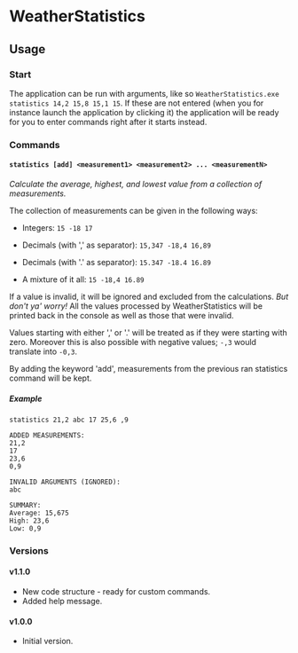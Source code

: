 # WeatherStatistics
## Usage
### Start
The application can be run with arguments, like so `WeatherStatistics.exe statistics 14,2 15,8 15,1 15`.
If these are not entered (when you for instance launch the application by clicking it) the application will be ready for you to enter commands right after it starts instead.

### Commands
#### `statistics [add] <measurement1> <measurement2> ... <measurementN>`
*Calculate the average, highest, and lowest value from a collection of measurements.*

The collection of measurements can be given in the following ways:

* Integers: `15 -18 17`

* Decimals (with ',' as separator): `15,347 -18,4 16,89`

* Decimals (with '.' as separator): `15.347 -18.4 16.89`

* A mixture of it all: `15 -18,4 16.89`

If a value is invalid, it will be ignored and excluded from the calculations. *But don't ya' worry!* All the values processed by WeatherStatistics will be printed back in the console as well as those that were invalid.

Values starting with either ',' or '.' will be treated as if they were starting with zero. Moreover this is also possible with negative values; `-,3` would translate into `-0,3`.

By adding the keyword 'add', measurements from the previous ran statistics command will be kept.

##### Example
```
statistics 21,2 abc 17 25,6 ,9

ADDED MEASUREMENTS:
21,2
17
23,6
0,9

INVALID ARGUMENTS (IGNORED):
abc

SUMMARY:
Average: 15,675
High: 23,6
Low: 0,9
```

### Versions
#### v1.1.0
* New code structure - ready for custom commands.
* Added help message.

#### v1.0.0
* Initial version.
